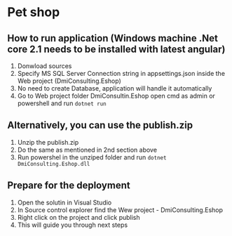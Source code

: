 # Pet shop
## How to run application (Windows machine .Net core 2.1 needs to be installed with latest angular)
1. Donwload sources
2. Specify MS SQL Server Connection string in appsettings.json inside the Web project (DmiConsulting.Eshop)
3. No need to create Database, application will handle it automatically
4. Go to Web project folder DmiConsultin.Eshop open cmd as admin or powershell and run
`dotnet run`
## Alternatively, you can use the publish.zip
1. Unzip the publish.zip
2. Do the same as mentioned in 2nd section above
3. Run powershel in the unziped folder and run `dotnet DmiConsulting.Eshop.dll`
## Prepare for the deployment
1. Open the solutin in Visual Studio
2. In Source control explorer find the Wew project - DmiConsulting.Eshop
3. Right click on the project and click publish
4. This will guide you through next steps

